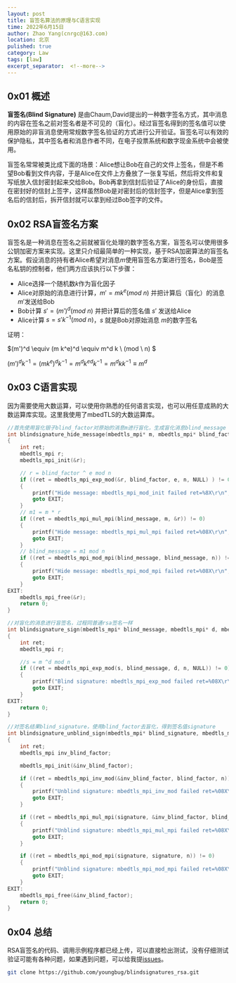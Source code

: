 ```yaml
---
layout: post
title: 盲签名算法的原理与C语言实现
time: 2022年6月15日
author: Zhao Yang(cnrgc@163.com)
location: 北京
pulished: true
category: Law
tags: [law]
excerpt_separator:  <!--more-->
---
```


## 0x01 概述

**盲签名(Blind Signature)** 是由Chaum,David提出的一种数字签名方式，其中消息的内容在签名之前对签名者是不可见的（盲化）。经过盲签名得到的签名值可以使用原始的非盲消息使用常规数字签名验证的方式进行公开验证。盲签名可以有效的保护隐私，其中签名者和消息作者不同，在电子投票系统和数字现金系统中会被使用。

盲签名常常被类比成下面的场景：Alice想让Bob在自己的文件上签名，但是不希望Bob看到文件内容，于是Alice在文件上方叠放了一张复写纸，然后将文件和复写纸放入信封密封起来交给Bob。Bob再拿到信封后验证了Alice的身份后，直接在密封好的信封上签字，这样虽然Bob是对密封后的信封签字，但是Alice拿到签名后的信封后，拆开信封就可以拿到经过Bob签字的文件。

<!--more-->

## 0x02 RSA盲签名方案

盲签名是一种消息在签名之前就被盲化处理的数字签名方案，盲签名可以使用很多公钥加密方案来实现。这里只介绍最简单的一种实现，基于RSA加密算法的盲签名方案。假设消息的持有者Alice希望对消息$m$使用盲签名方案进行签名，Bob是签名私钥的控制者，他们两方应该执行以下步骤：

- Alice选择一个随机数$k$作为盲化因子
- Alice对原始的消息进行计算，$m' = m k^e (mod \ n)$ 并把计算后（盲化）的消息 $m'$发送给Bob
- Bob计算 $s' = (m')^d (mod \ n)$ 并把计算后的签名值 $s'$ 发送给Alice
- Alice计算 $s = s'k^{-1} (mod \ n)$，$s$ 就是Bob对原始消息 $m$的数字签名

证明：

$(m')^d \equiv (m k^e)^d \equiv m^d k \  (mod \ n) $

$(m')^d k^{-1} = (m k^e)^d k^{-1} = m^d k^{e d} k^{-1} = m^d k k^{-1} \equiv m^d$

## 0x03 C语言实现

因为需要使用大数运算，可以使用你熟悉的任何语言实现，也可以用任意成熟的大数运算库实现。这里我使用了mbedTLS的大数运算库。

```c
//首先使用盲化银子blind_factor对原始的消息m进行盲化，生成盲化消息blind_message
int blindsignature_hide_message(mbedtls_mpi* m, mbedtls_mpi* blind_factor, mbedtls_mpi* e, mbedtls_mpi* n, mbedtls_mpi* blind_message)
{
	int ret;
	mbedtls_mpi r;
	mbedtls_mpi_init(&r);

	// r = blind_factor ^ e mod n
	if ((ret = mbedtls_mpi_exp_mod(&r, blind_factor, e, n, NULL) ) != 0)
	{
		printf("Hide message: mbedtls_mpi_mod_init failed ret=%8X\r\n", ret);
		goto EXIT;
	}
	// m1 = m * r
	if ((ret = mbedtls_mpi_mul_mpi(blind_message, m, &r)) != 0)
	{
		printf("Hide message: mbedtls_mpi_mul_mpi failed ret=%08X\r\n", ret);
		goto EXIT;
	}
	// blind_message = m1 mod n
	if ((ret = mbedtls_mpi_mod_mpi(blind_message, blind_message, n)) != 0)
	{
		printf("Hide message: mbedtls_mpi_mod_mpi failed ret=%08X\r\n", ret);
		goto EXIT;
	}
EXIT:
	mbedtls_mpi_free(&r);
	return 0;
}

//对盲化的消息进行盲签名，过程同普通rsa签名一样
int blindsignature_sign(mbedtls_mpi* blind_message, mbedtls_mpi* d, mbedtls_mpi* n, mbedtls_mpi* s)
{
	int ret;
	mbedtls_mpi r;

	//s = m ^d mod n
	if ((ret = mbedtls_mpi_exp_mod(s, blind_message, d, n, NULL)) != 0)
	{
		printf("Blind signature: mbedtls_mpi_exp_mod failed ret=%08X\r\n", ret);
		goto EXIT;
	}
EXIT:
	return 0;
}

//对签名结果blind_signature，使用blind_factor去盲化，得到签名值signature
int blindsignature_unblind_sign(mbedtls_mpi* blind_signature, mbedtls_mpi* blind_factor, mbedtls_mpi* n, mbedtls_mpi* signature)
{
	int ret;
	mbedtls_mpi inv_blind_factor;

	mbedtls_mpi_init(&inv_blind_factor);

	if ((ret = mbedtls_mpi_inv_mod(&inv_blind_factor, blind_factor, n)) != 0)
	{
		printf("Unblind signature: mbedtls_mpi_inv_mod failed ret=%08X\r\n", ret);
		goto EXIT;
	}

	if ((ret = mbedtls_mpi_mul_mpi(signature, &inv_blind_factor, blind_signature)) != 0)
	{
		printf("Unblind signature: mbedtls_mpi_mul_mpi failed ret=%08X\r\n", ret);
		goto EXIT;
	}

	if ((ret = mbedtls_mpi_mod_mpi(signature, signature, n)) != 0)
	{
		printf("Unblind signature: mbedtls_mpi_mod_mpi failed ret=%08X\r\n", ret);
		goto EXIT;
	}
EXIT:
	mbedtls_mpi_free(&inv_blind_factor);
	return 0;
}
```

## 0x04 总结

RSA盲签名的代码、调用示例程序都已经上传，可以直接检出测试，没有仔细测试验证可能有各种问题，如果遇到问题，可以给我提[issues](https://github.com/youngbug/blindsignatures_rsa/issues)。

```bash
git clone https://github.com/youngbug/blindsignatures_rsa.git
```